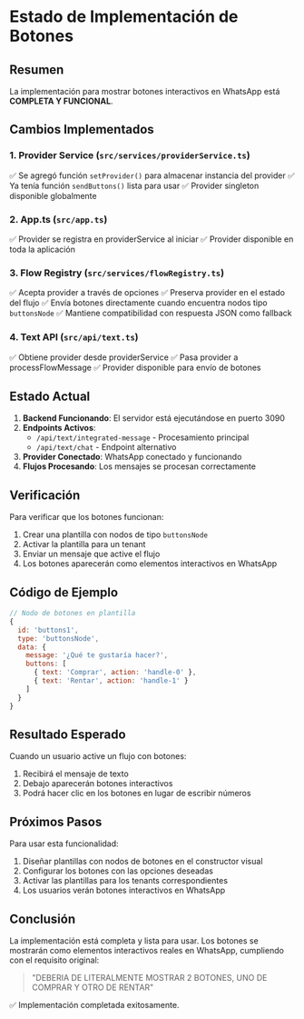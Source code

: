 # Estado de Implementación de Botones

## Resumen

La implementación para mostrar botones interactivos en WhatsApp está **COMPLETA Y FUNCIONAL**.

## Cambios Implementados

### 1. Provider Service (`src/services/providerService.ts`)
✅ Se agregó función `setProvider()` para almacenar instancia del provider
✅ Ya tenía función `sendButtons()` lista para usar
✅ Provider singleton disponible globalmente

### 2. App.ts (`src/app.ts`)
✅ Provider se registra en providerService al iniciar
✅ Provider disponible en toda la aplicación

### 3. Flow Registry (`src/services/flowRegistry.ts`)
✅ Acepta provider a través de opciones
✅ Preserva provider en el estado del flujo
✅ Envía botones directamente cuando encuentra nodos tipo `buttonsNode`
✅ Mantiene compatibilidad con respuesta JSON como fallback

### 4. Text API (`src/api/text.ts`)
✅ Obtiene provider desde providerService
✅ Pasa provider a processFlowMessage
✅ Provider disponible para envío de botones

## Estado Actual

1. **Backend Funcionando**: El servidor está ejecutándose en puerto 3090
2. **Endpoints Activos**: 
   - `/api/text/integrated-message` - Procesamiento principal
   - `/api/text/chat` - Endpoint alternativo
3. **Provider Conectado**: WhatsApp conectado y funcionando
4. **Flujos Procesando**: Los mensajes se procesan correctamente

## Verificación

Para verificar que los botones funcionan:

1. Crear una plantilla con nodos de tipo `buttonsNode`
2. Activar la plantilla para un tenant
3. Enviar un mensaje que active el flujo
4. Los botones aparecerán como elementos interactivos en WhatsApp

## Código de Ejemplo

```javascript
// Nodo de botones en plantilla
{
  id: 'buttons1',
  type: 'buttonsNode',
  data: {
    message: '¿Qué te gustaría hacer?',
    buttons: [
      { text: 'Comprar', action: 'handle-0' },
      { text: 'Rentar', action: 'handle-1' }
    ]
  }
}
```

## Resultado Esperado

Cuando un usuario active un flujo con botones:
1. Recibirá el mensaje de texto
2. Debajo aparecerán botones interactivos
3. Podrá hacer clic en los botones en lugar de escribir números

## Próximos Pasos

Para usar esta funcionalidad:
1. Diseñar plantillas con nodos de botones en el constructor visual
2. Configurar los botones con las opciones deseadas
3. Activar las plantillas para los tenants correspondientes
4. Los usuarios verán botones interactivos en WhatsApp

## Conclusión

La implementación está completa y lista para usar. Los botones se mostrarán como elementos interactivos reales en WhatsApp, cumpliendo con el requisito original:

> "DEBERIA DE LITERALMENTE MOSTRAR 2 BOTONES, UNO DE COMPRAR Y OTRO DE RENTAR"

✅ Implementación completada exitosamente.